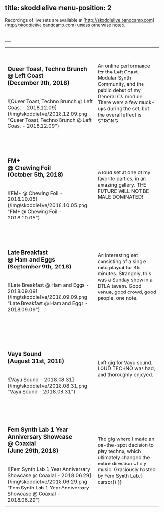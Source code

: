 title: skoddielive
menu-position: 2
---
Recordings of live sets are available at [http://skoddielive.bandcamp.com](http://skoddielive.bandcamp.com) unless otherwise noted.

<br />
___
<br />
<div class="skoddiemusickguide">
<table>
    <tr>
        <td height="300" width="300">
            <h3>Queer Toast, Techno Brunch<br />@ Left Coast<br />(December 9th, 2018)</h3>
			<br />
            ![Queer Toast, Techno Brunch @ Left Coast - 2018.12.09](/img/skoddielive/2018.12.09.png "Queer Toast, Techno Brunch @ Left Coast - 2018.12.09")
        </td>
        <td height="300" width="300">
            An online performance for the Left Coast Modular Synth Community, and the public debut of my General CV module. There were a few muck-ups during the set, but the overall effect is STRONG.
        </td>
    </tr>
	<tr>
        <td height="300" width="300">
            <h3>FM+<br />@ Chewing Foil<br />(October 5th, 2018)</h3>
			<br />
            ![FM+ @ Chewing Foil - 2018.10.05](/img/skoddielive/2018.10.05.png "FM+ @ Chewing Foil - 2018.10.05")
        </td>
        <td height="300" width="300">
            A loud set at one of my favorite parties, in an amazing gallery. THE FUTURE WILL NOT BE MALE DOMINATED!
        </td>
    </tr>
    <tr>
        <td height="300" width="300">
            <h3>Late Breakfast<br />@ Ham and Eggs<br />(September 9th, 2018)</h3>
			<br />
            ![Late Breakfast @ Ham and Eggs - 2018.09.09](/img/skoddielive/2018.09.09.png "Late Breakfast @ Ham and Eggs - 2018.09.09")
        </td>
        <td height="300" width="300">
            An interesting set consisting of a single note played for 45 minutes. Strangely, this was a Sunday show in a DTLA tavern. Good venue, good crowd, good people, one note.
        </td>
    </tr>
    <tr>
        <td height="300" width="300">
            <h3>Vayu Sound<br />(August 31st, 2018)</h3>
			<br />
            ![Vayu Sound - 2018.08.31](/img/skoddielive/2018.08.31.png "Vayu Sound - 2018.08.31")
        </td>
        <td height="300">
            Loft gig for Vayu sound. LOUD TECHNO was had, and thoroughly enjoyed.
        </td>
    </tr>
    <tr>
        <td height="300" width="300">
            <h3>Fem Synth Lab 1 Year Anniversary Showcase<br />@ Coaxial<br />(June 29th, 2018)</h3>
			<br />
            ![Fem Synth Lab 1 Year Anniversary Showcase @ Coaxial - 2018.06.29](/img/skoddielive/2018.06.29.png "Fem Synth Lab 1 Year Anniversary Showcase @ Coaxial - 2018.06.29")
        </td>
        <td height="300">
            The gig where I made an on-the-spot decision to play techno, which ultimately changed the entire direction of my music. Graciously hosted by Fem Synth Lab.{{ cursor() }}
        </td">
    </tr>
</table>
</div>